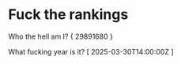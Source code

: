 # Fuck the rankings

Who the hell am I?
{ 29891680 }

What fucking year is it?
[ 2025-03-30T14:00:00Z ]
